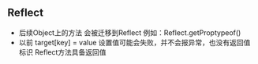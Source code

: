## Reflect
- 后续Object上的方法 会被迁移到Reflect  例如：Reflect.getProptypeof()
- 以前 target[key] = value 设置值可能会失败，并不会报异常，也没有返回值标识  Reflect方法具备返回值
